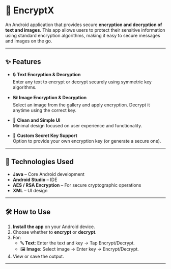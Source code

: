 #  🔐 EncryptX 

An Android application that provides secure **encryption and decryption of text and images**. This app allows users to protect their sensitive information using standard encryption algorithms, making it easy to secure messages and images on the go.

---

## ✨ Features

- 🔒 **Text Encryption & Decryption**  
  Enter any text to encrypt or decrypt securely using symmetric key algorithms.

- 🖼️ **Image Encryption & Decryption**  
  Select an image from the gallery and apply encryption. Decrypt it anytime using the correct key.

- 🧾 **Clean and Simple UI**  
  Minimal design focused on user experience and functionality.

- 🔑 **Custom Secret Key Support**  
  Option to provide your own encryption key (or generate a secure one).

---

## 🧠 Technologies Used

- **Java** – Core Android development  
- **Android Studio** – IDE  
- **AES / RSA Encryption** – For secure cryptographic operations  
- **XML** – UI design  

---

## 🛠️ How to Use

1. **Install the app** on your Android device.
2. Choose whether to **encrypt** or **decrypt**.
3. For:
   - 🔤 **Text**: Enter the text and key → Tap Encrypt/Decrypt.
   - 🖼️ **Image**: Select image → Enter key → Encrypt/Decrypt.
4. View or save the output.

---

